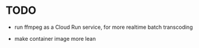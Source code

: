# TODO

- run ffmpeg as a Cloud Run service, for more realtime batch transcoding

- make container image more lean
